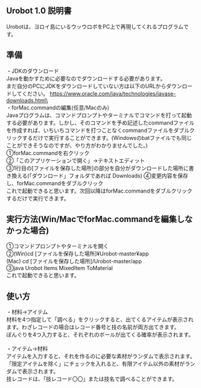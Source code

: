 ## Urobot 1.0 説明書
Urobotは、ヨロイ島にいるウッウロボをPC上で再現してくれるプログラムです。

## 準備
・JDKのダウンロード\
Javaを動かすために必要なのでダウンロードする必要があります。\
まだ自分のPCにJDKをダウンロードしていない方は以下のURLからダウンロードしてください。
https://www.oracle.com/java/technologies/javase-downloads.html\
 \
・forMac.commandの編集(任意/Macのみ)\
Javaプログラムは、コマンドプロンプトやターミナルでコマンドを打って起動する必要があります。しかし、そのコマンドを予め記述したcommandファイルを作成すれば、いちいちコマンドを打つことなくcommandファイルをダブルクリックするだけで実行することができます。(Windowsのbatファイルでも同じことができそうなのですが、やり方がわかりませんでした。)\
①forMac.commandを右クリック\
②「このアプリケーションで開く」→テキストエディット\
③1行目の[ファイルを保存した場所]の部分を自分がダウンロードした場所に書き換える(「ダウンロード」フォルダであれば Downloads)
④変更内容を保存し、forMac.commandをダブルクリック\
これで起動できると思います。次回以降はforMac.commandをダブルクリックするだけで実行できます。

## 実行方法(Win/MacでforMac.commandを編集しなかった場合)
①コマンドプロンプトやターミナルを開く\
②(Win)cd [ファイルを保存した場所]¥Urobot-master¥app\
(Mac) cd [ファイルを保存した場所]/Urobot-master/app\
③java Urobot Items MixedItem ToMaterial\
これで起動できると思います。

## 使い方
・材料→アイテム\
材料を4つ指定して「調べる」をクリックすると、出てくるアイテムが表示されます。わざレコードの場合はレコード番号と技の名前が両方出てきます。\
ぼんぐりを4つ入力すると、それぞれのボールが出てくる確率が表示されます。\
\
・アイテム→材料\
アイテムを入力すると、それを作るのに必要な素材がランダムで表示されます。\
「限定アイテムを除く」にチェックを入れると、有限アイテム以外の素材がランダムで表示されます。\
技レコードは、「技レコード〇〇」または技名で調べることができます。